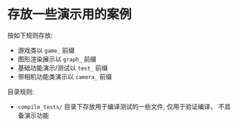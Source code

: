 # 存放一些演示用的案例

按如下规则存放:

- 游戏类以 `game_` 前缀
- 图形渲染展示以 `graph_` 前缀
- 基础功能演示/测试以 `test_` 前缀
- 带相机功能类演示以 `camera_` 前缀

目录规则:

- `compile_tests/` 目录下存放用于编译测试的一些文件, 仅用于验证编译， 不具备演示功能
